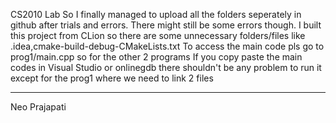 CS2010 Lab 
So I finally managed to upload all the folders seperately in github after trials and errors. There might still be some errors though.
I built this project from CLion so there are some unnecessary folders/files like .idea,cmake-build-debug-CMakeLists.txt
To access the main code pls go to prog1/main.cpp so for the other 2 programs 
If you copy paste the main codes in Visual Studio or onlinegdb there shouldn't be any problem to run it except for the prog1 where we need to link 2 files

---
Neo Prajapati
